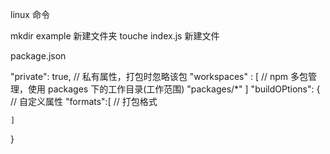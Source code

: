 linux 命令

mkdir example 新建文件夹
touche index.js 新建文件

package.json

"private": true, // 私有属性，打包时忽略该包
"workspaces" : [
    // npm 多包管理，使用 packages 下的工作目录(工作范围)
    "packages/*"
]
"buildOPtions": { // 自定义属性
    "formats":[ // 打包格式

    ]
}
